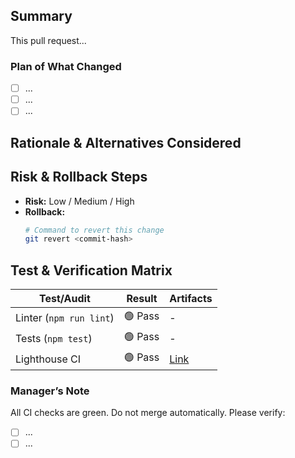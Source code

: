 <!--
Thank you for your contribution. Please provide a summary of the change and which issue is fixed. Please also include relevant motivation and context.
-->

## Summary

<!-- A one-line summary of the change. -->

This pull request...

### Plan of What Changed

*   [ ] ...
*   [ ] ...
*   [ ] ...

## Rationale & Alternatives Considered

<!-- A clear and concise description of the rationale for this change. Why is this the best approach? What other alternatives were considered and why were they rejected? -->

## Risk & Rollback Steps

*   **Risk:** Low / Medium / High
*   **Rollback:**
    ```bash
    # Command to revert this change
    git revert <commit-hash>
    ```

## Test & Verification Matrix

<!--
Detail the verification steps taken.
- How to reproduce locally.
- Links to test artifacts (Lighthouse reports, screenshots, etc.).
-->

| Test/Audit               | Result | Artifacts |
|--------------------------|--------|-----------|
| Linter (`npm run lint`)  | 🟢 Pass | -         |
| Tests (`npm test`)       | 🟢 Pass | -         |
| Lighthouse CI            | 🟢 Pass | [Link]()  |

### Manager’s Note

<!-- A note to the manager reviewing this PR. -->

All CI checks are green. Do not merge automatically.
Please verify:
*   [ ] ...
*   [ ] ...
